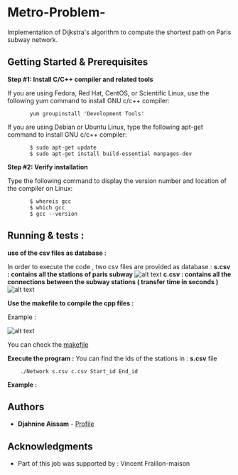 # Metro-Problem-

 Implementation of Dijkstra's algorithm to compute the shortest path on Paris subway network.

## Getting Started & Prerequisites 

**Step #1: Install C/C++ compiler and related tools**

If you are using Fedora, Red Hat, CentOS, or Scientific Linux, use the following yum command to install GNU c/c++ compiler:

           yum groupinstall 'Development Tools'
           
If you are using Debian or Ubuntu Linux, type the following apt-get command to install GNU c/c++ compiler:

           $ sudo apt-get update
           $ sudo apt-get install build-essential manpages-dev

**Step #2: Verify installation**

Type the following command to display the version number and location of the compiler on Linux:

           $ whereis gcc
           $ which gcc
           $ gcc --version
## Running & tests :
**use of the csv files as database :**

In order to execute the code , two csv files are provided as database : 
       **s.csv : contains all the stations of paris subway**
       ![alt text ](https://github.com/AissamDjahnine/Metro-Problem-/blob/master/stations.jpg)
       **c.csv : contains all the connections between the subway stations ( transfer time in seconds )**
       ![alt text ](https://github.com/AissamDjahnine/Metro-Problem-/blob/master/connections.jpg)
     
**Use the makefile to compile the cpp files :**

Example :

![alt text](https://github.com/AissamDjahnine/Metro-Problem-/blob/master/makefile.jpg)

You can check the [makefile](https://github.com/AissamDjahnine/Metro-Problem-/blob/master/makefile) 

**Execute the program :**
You can find the Ids of the stations in : **s.csv** file

        ./Network s.csv c.csv Start_id End_id
        
**Example :** 


## Authors

* **Djahnine Aissam**  - [Profile](https://github.com/AissamDjahnine)

## Acknowledgments

* Part of this job was supported by : Vincent Fraillon-maison


